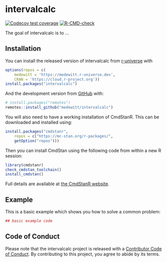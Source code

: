 
<!-- README.md is generated from README.Rmd. Please edit that file -->

# intervalcalc

<!-- badges: start -->

[![Codecov test
coverage](https://codecov.io/gh/medewitt/intervalcalc/branch/main/graph/badge.svg)](https://codecov.io/gh/medewitt/intervalcalc?branch=main)
[![R-CMD-check](https://github.com/medewitt/intervalcalc/workflows/R-CMD-check/badge.svg)](https://github.com/medewitt/intervalcalc/actions)
<!-- badges: end -->

The goal of intervalcalc is to …

## Installation

You can install the released version of intervalcalc from
[r-universe](https://medewitt.r-universe.dev/ui#builds) with

``` r
options(repos = c(
    medewitt = 'https://medewitt.r-universe.dev',
    CRAN = 'https://cloud.r-project.org'))
install.packages("intervalcalc")
```

And the development version from [GitHub](https://github.com/) with:

``` r
# install.packages("remotes")
remotes::install_github("medewitt/intervalcalc")
```

You will also need to have a working installation of CmdStanR. This can
be downloaded and installed using:

``` r
install.packages("cmdstanr", 
    repos = c("https://mc-stan.org/r-packages/", 
    getOption("repos")))
```

Then you can install CmdStan using the following code from within a new
R session:

``` r
library(cmdstanr)
check_cmdstan_toolchain()
install_cmdstan()
```

Full details are available at [the CmdStanR
website](https://mc-stan.org/cmdstanr/articles/cmdstanr.html).

## Example

This is a basic example which shows you how to solve a common problem:

``` r
## basic example code
```

## Code of Conduct

Please note that the intervalcalc project is released with a
[Contributor Code of
Conduct](https://contributor-covenant.org/version/2/0/CODE_OF_CONDUCT.html).
By contributing to this project, you agree to abide by its terms.
